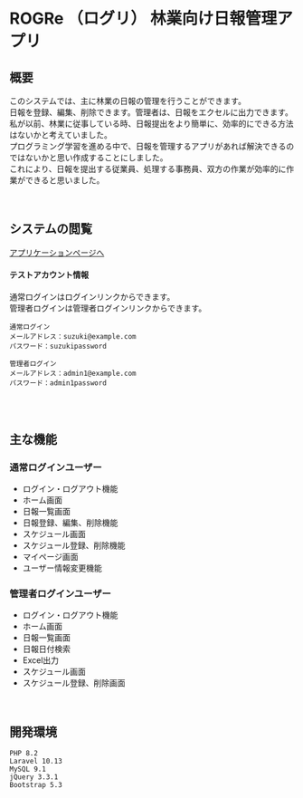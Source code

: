 # ROGRe （ログリ） 林業向け日報管理アプリ

## 概要
このシステムでは、主に林業の日報の管理を行うことができます。  
日報を登録、編集、削除できます。管理者は、日報をエクセルに出力できます。  
私が以前、林業に従事している時、日報提出をより簡単に、効率的にできる方法はないかと考えていました。  
プログラミング学習を進める中で、日報を管理するアプリがあれば解決できるのではないかと思い作成することにしました。  
これにより、日報を提出する従業員、処理する事務員、双方の作業が効率的に作業ができると思いました。

<br>

## システムの閲覧
[アプリケーションページへ](https://logre-193944e6f146.herokuapp.com/)

#### テストアカウント情報
通常ログインはログインリンクからできます。  
管理者ログインは管理者ログインリンクからできます。
```
通常ログイン
メールアドレス：suzuki@example.com
パスワード：suzukipassword

管理者ログイン
メールアドレス：admin1@example.com
パスワード：admin1password
```
##

<br>

## 主な機能

### 通常ログインユーザー
* ログイン・ログアウト機能
* ホーム画面
* 日報一覧画面
* 日報登録、編集、削除機能
* スケジュール画面
* スケジュール登録、削除機能
* マイページ画面
* ユーザー情報変更機能

### 管理者ログインユーザー
* ログイン・ログアウト機能
* ホーム画面
* 日報一覧画面
* 日報日付検索
* Excel出力
* スケジュール画面
* スケジュール登録、削除画面

<br>

## 開発環境
```
PHP 8.2
Laravel 10.13
MySQL 9.1
jQuery 3.3.1
Bootstrap 5.3
```
